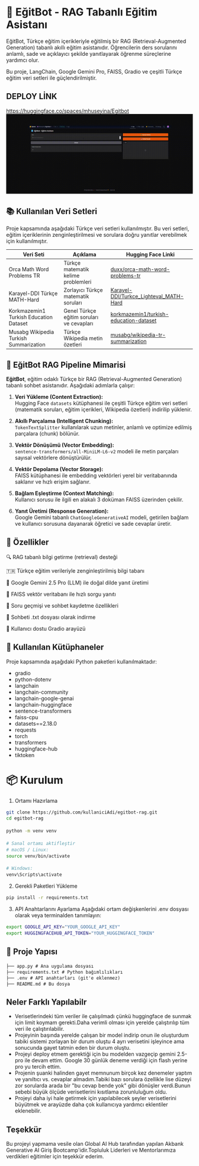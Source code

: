 # 📘 EğitBot - RAG Tabanlı Eğitim Asistanı

EğitBot, Türkçe eğitim içerikleriyle eğitilmiş bir RAG (Retrieval-Augmented Generation) tabanlı akıllı eğitim asistanıdır. Öğrencilerin ders sorularını anlamlı, sade ve açıklayıcı şekilde yanıtlayarak öğrenme süreçlerine yardımcı olur.

Bu proje, LangChain, Google Gemini Pro, FAISS, Gradio ve çeşitli Türkçe eğitim veri setleri ile güçlendirilmiştir.

## DEPLOY LİNK
https://huggingface.co/spaces/mhuseyina/Egitbot
![EğitBot Demo](egitbot.gif)


## 📚 Kullanılan Veri Setleri

Proje kapsamında aşağıdaki Türkçe veri setleri kullanılmıştır. Bu veri setleri, eğitim içeriklerinin zenginleştirilmesi ve sorulara doğru yanıtlar verebilmek için kullanılmıştır.

| Veri Seti                         | Açıklama                             | Hugging Face Linki                                                                                  |
|----------------------------------|------------------------------------|---------------------------------------------------------------------------------------------------|
| Orca Math Word Problems TR        | Türkçe matematik kelime problemleri| [duxx/orca-math-word-problems-tr](https://huggingface.co/datasets/duxx/orca-math-word-problems-tr) |
| Karayel-DDI Türkçe MATH-Hard     | Zorlayıcı Türkçe matematik soruları| [Karayel-DDI/Turkce_Lighteval_MATH-Hard](https://huggingface.co/datasets/Karayel-DDI/Turkce_Lighteval_MATH-Hard) |
| Korkmazemin1 Turkish Education Dataset | Genel Türkçe eğitim soruları ve cevapları | [korkmazemin1/turkish-education-dataset](https://huggingface.co/datasets/korkmazemin1/turkish-education-dataset?utm_source=chatgpt.com) |
| Musabg Wikipedia Turkish Summarization | Türkçe Wikipedia metin özetleri   | [musabg/wikipedia-tr-summarization](https://huggingface.co/datasets/musabg/wikipedia-tr-summarization) |

## 🧱 EğitBot RAG Pipeline Mimarisi

**EğitBot**, eğitim odaklı Türkçe bir RAG (Retrieval-Augmented Generation) tabanlı sohbet asistanıdır. Aşağıdaki adımlarla çalışır:

1. **Veri Yükleme (Content Extraction):**  
   Hugging Face `datasets` kütüphanesi ile çeşitli Türkçe eğitim veri setleri (matematik soruları, eğitim içerikleri, Wikipedia özetleri) indirilip yüklenir.

2. **Akıllı Parçalama (Intelligent Chunking):**  
   `TokenTextSplitter` kullanılarak uzun metinler, anlamlı ve optimize edilmiş parçalara (chunk) bölünür.

3. **Vektör Dönüşümü (Vector Embedding):**  
   `sentence-transformers/all-MiniLM-L6-v2` modeli ile metin parçaları sayısal vektörlere dönüştürülür.

4. **Vektör Depolama (Vector Storage):**  
   FAISS kütüphanesi ile embedding vektörleri yerel bir veritabanında saklanır ve hızlı erişim sağlanır.

5. **Bağlam Eşleştirme (Context Matching):**  
   Kullanıcı sorusu ile ilgili en alakalı 3 doküman FAISS üzerinden çekilir.

6. **Yanıt Üretimi (Response Generation):**  
   Google Gemini tabanlı `ChatGoogleGenerativeAI` modeli, getirilen bağlam ve kullanıcı sorusuna dayanarak öğretici ve sade cevaplar üretir.


## 🚀 Özellikler

🔍 RAG tabanlı bilgi getirme (retrieval) desteği

🇹🇷 Türkçe eğitim verileriyle zenginleştirilmiş bilgi tabanı

🤖 Google Gemini 2.5 Pro (LLM) ile doğal dilde yanıt üretimi

🧠 FAISS vektör veritabanı ile hızlı sorgu yanıtı

📝 Soru geçmişi ve sohbet kaydetme özellikleri

💾 Sohbeti .txt dosyası olarak indirme

🎨 Kullanıcı dostu Gradio arayüzü

## 🧱 Kullanılan Kütüphaneler

Proje kapsamında aşağıdaki Python paketleri kullanılmaktadır:

- gradio
- python-dotenv
- langchain
- langchain-community
- langchain-google-genai
- langchain-huggingface
- sentence-transformers
- faiss-cpu
- datasets==2.18.0
- requests
- torch
- transformers
- huggingface-hub
- tiktoken

# 📦 Kurulum
1. Ortamı Hazırlama
```bash
git clone https://github.com/kullaniciAdi/egitbot-rag.git
cd egitbot-rag

python -m venv venv

# Sanal ortamı aktifleştir
# macOS / Linux:
source venv/bin/activate

# Windows:
venv\Scripts\activate
```

2. Gerekli Paketleri Yükleme
```bash
pip install -r requirements.txt
 ```
3. API Anahtarlarını Ayarlama
Aşağıdaki ortam değişkenlerini .env dosyası olarak veya terminalden tanımlayın:
```bash
export GOOGLE_API_KEY="YOUR_GOOGLE_API_KEY"
export HUGGINGFACEHUB_API_TOKEN="YOUR_HUGGINGFACE_TOKEN"
```
## 📁 Proje Yapısı
```
├── app.py # Ana uygulama dosyası
├── requirements.txt # Python bağımlılıkları
├── .env # API anahtarları (git'e eklenmez)
├── README.md # Bu dosya
```
## Neler Farklı Yapılabilr
- Verisetlerindeki tüm veriler ile çalışılmadı çünkü huggingface de sunmak için limit koymam gerekti.Daha verimli olması için yerelde çalıştırılıp tüm veri ile çalıştırılabilir.
- Projeyinin başında yerelde çalışan bir model indirip onun ile oluşturdum tabiki sistemi zorlayan bir durum oluştu 4 ayrı verisetini işleyince ama sonucunda gayet tatmin eden bir durum oluştu.
- Projeyi deploy etmem gerektiği için bu modelden vazgeçip gemini 2.5-pro ile devam ettim. Google 30 günlük deneme verdiği için flash yerine pro yu tercih ettim.
- Projenin şuanki halinden gayet memnunum birçok kez denemeler yaptım ve yanıltıcı vs. cevaplar almadım.Tabiki bazı sorulara özellikle lise düzeyi zor sorularda arada bir "bu cevap bende yok" gibi dönüşler verdi.Bunun sebebi büyük ölçüde verisetlerini kısıtlama zorunluluğum oldu.
- Projeyi daha iyi hale getirmek için yapılabilecek şeyler verisetlerini büyütmek ve arayüzde daha çok kullanıcıya yardımcı eklentiler eklenebilir.

## Teşekkür
Bu projeyi yapmama vesile olan Global AI Hub tarafından yapılan Akbank Generative AI Giriş Bootcamp'idir.Topluluk Liderleri ve Mentorlarımıza verdikleri eğitimler için teşekkür ederim.
